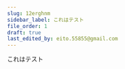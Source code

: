 ```yaml
---
slug: 12erghnm
sidebar_label: これはテスト
file_order: 1
draft: true
last_edited_by: eito.55855@gmail.com
---
```

これはテスト